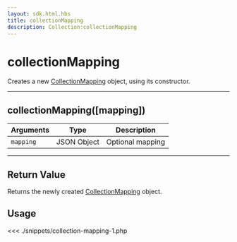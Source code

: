 ```yaml
---
layout: sdk.html.hbs
title: collectionMapping
description: Collection:collectionMapping
---
```


# collectionMapping

Creates a new [CollectionMapping](/sdk-reference/php/3/collection-mapping/) object, using its constructor.

---

## collectionMapping([mapping])

| Arguments | Type        | Description      |
| --------- | ----------- | ---------------- |
| `mapping` | JSON Object | Optional mapping |

---

## Return Value

Returns the newly created [CollectionMapping](/sdk-reference/php/3/collection-mapping/) object.

## Usage

<<< ./snippets/collection-mapping-1.php
